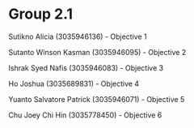 <h1>Group 2.1</h1>

Sutikno Alicia (3035946136) - Objective 1

Sutanto Winson Kasman (3035946095) - Objective 2

Ishrak Syed Nafis (3035946083) - Objective 3

Ho Joshua (3035689831) - Objective 4

Yuanto Salvatore Patrick (3035946071) - Objective 5

Chu Joey Chi Hin (3035778450) - Objective  6
